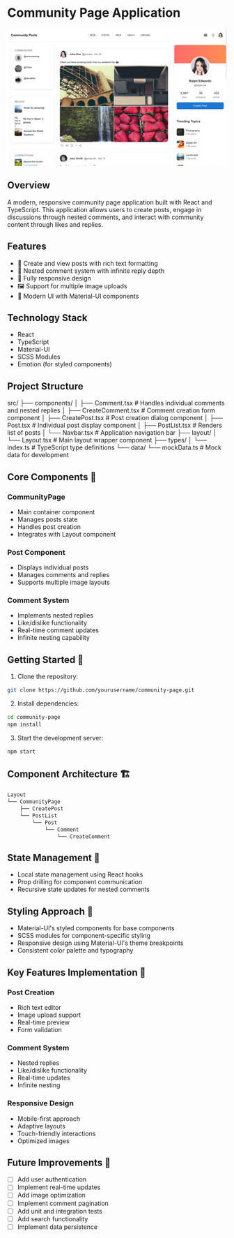 # Community Page Application

![Community Page Screenshot](./screenshots/community-page.png)

## Overview

A modern, responsive community page application built with React and TypeScript. This application allows users to create posts, engage in discussions through nested comments, and interact with community content through likes and replies.

## Features

- 📝 Create and view posts with rich text formatting
- 💬 Nested comment system with infinite reply depth
- 📱 Fully responsive design
- 🖼️ Support for multiple image uploads
- 🎨 Modern UI with Material-UI components

## Technology Stack

- React
- TypeScript
- Material-UI
- SCSS Modules
- Emotion (for styled components)

## Project Structure

src/
├── components/
│ ├── Comment.tsx # Handles individual comments and nested replies
│ ├── CreateComment.tsx # Comment creation form component
│ ├── CreatePost.tsx # Post creation dialog component
│ ├── Post.tsx # Individual post display component
│ ├── PostList.tsx # Renders list of posts
│ └── Navbar.tsx # Application navigation bar
├── layout/
│ └── Layout.tsx # Main layout wrapper component
├── types/
│ └── index.ts # TypeScript type definitions
└── data/
└── mockData.ts # Mock data for development

## Core Components 🧩

### CommunityPage

- Main container component
- Manages posts state
- Handles post creation
- Integrates with Layout component

### Post Component

- Displays individual posts
- Manages comments and replies
- Supports multiple image layouts

### Comment System

- Implements nested replies
- Like/dislike functionality
- Real-time comment updates
- Infinite nesting capability

## Getting Started 🚀

1. Clone the repository:

```bash
git clone https://github.com/yourusername/community-page.git
```

2. Install dependencies:

```bash
cd community-page
npm install
```

3. Start the development server:

```bash
npm start
```

## Component Architecture 🏗️

```
Layout
└── CommunityPage
    ├── CreatePost
    └── PostList
        └── Post
            └── Comment
                └── CreateComment
```

## State Management 🔄

- Local state management using React hooks
- Prop drilling for component communication
- Recursive state updates for nested comments

## Styling Approach 🎨

- Material-UI's styled components for base components
- SCSS modules for component-specific styling
- Responsive design using Material-UI's theme breakpoints
- Consistent color palette and typography

## Key Features Implementation 🔑

### Post Creation

- Rich text editor
- Image upload support
- Real-time preview
- Form validation

### Comment System

- Nested replies
- Like/dislike functionality
- Real-time updates
- Infinite nesting

### Responsive Design

- Mobile-first approach
- Adaptive layouts
- Touch-friendly interactions
- Optimized images

## Future Improvements 🔮

- [ ] Add user authentication
- [ ] Implement real-time updates
- [ ] Add image optimization
- [ ] Implement comment pagination
- [ ] Add unit and integration tests
- [ ] Add search functionality
- [ ] Implement data persistence
